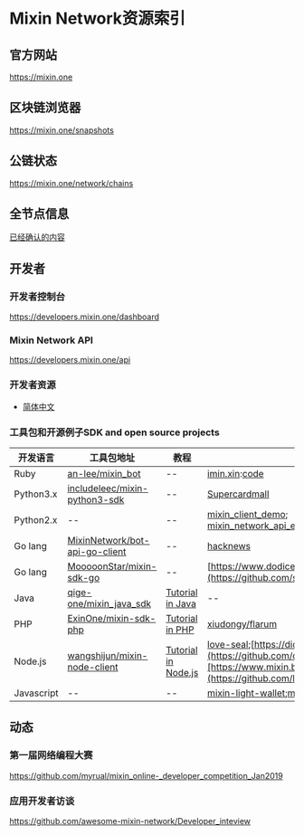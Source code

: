 # Mixin Network资源索引

## 官方网站
https://mixin.one

## 区块链浏览器
https://mixin.one/snapshots

## 公链状态
https://mixin.one/network/chains

## 全节点信息
[已经确认的内容](https://gist.github.com/myrual/ca5fcd85d0df35c09b3baedb0504a0ca)

## 开发者
### 开发者控制台
https://developers.mixin.one/dashboard

### Mixin Network API
https://developers.mixin.one/api

### 开发者资源

* [简体中文](https://mixin-network.gitbook.io/mixin-network-cn/)


### 工具包和开源例子SDK and open source projects

|开发语言 |工具包地址| 教程|例子|
|--|--|--|--|
|Ruby|[an-lee/mixin_bot](https://github.com/an-lee/mixin_bot)|--|[imin.xin](https://imin.xin/):[code](https://github.com/an-lee/iminxin)|
|Python3.x|[includeleec/mixin-python3-sdk](https://github.com/includeleec/mixin-python3-sdk)|--|[Supercardmall](https://github.com/lijianld/superCardMall)|
|Python2.x|--|--|[mixin_client_demo](https://github.com/myrual/mixin_client_demo); [mixin_network_api_example](https://github.com/myrual/mixin_network_api_example);[opensource_cnb_atm](https://github.com/myrual/opensource_cnb_atm)|
|Go lang| [MixinNetwork/bot-api-go-client](https://github.com/MixinNetwork/bot-api-go-client)|--|[hacknews](https://github.com/crossle/hacker-news-mixin-bot)|
|Go lang  |[MooooonStar/mixin-sdk-go](https://github.com/MooooonStar/mixin-sdk-go)|--|[https://www.dodice.com](https://github.com/soooooooon/rock) |
|Java|[qige-one/mixin_java_sdk](http://github.com/qige-one/mixin_java_sdk)|[Tutorial in Java](https://github.com/wenewzhang/mixin_labs-java-bot)|--|
|PHP|[ExinOne/mixin-sdk-php](https://github.com/ExinOne/mixin-sdk-php)|[Tutorial in PHP](https://github.com/wenewzhang/mixin_labs-php-bot)|[xiudongy/flarum](https://github.com/xiudongy/flarum)|
|Node.js|[wangshijun/mixin-node-client](http://github.com/wangshijun/mixin-node-client)|[Tutorial in  Node.js](https://github.com/wenewzhang/mixin_network-nodejs-bot2)|[love-seal](https://github.com/lyricat/love-seal);[https://diceos.com](https://github.com/diceos/diceos-p),[https://www.mixin.bet/](https://github.com/lotter1988/lottery)|
|Javascript|-- |--|[mixin-light-wallet](https://github.com/MixinLight/mixin-light-wallet);[mixwallet](https://github.com/over140/mixwallet)|
## 动态
### 第一届网络编程大赛
https://github.com/myrual/mixin_online-_developer_competition_Jan2019
### 应用开发者访谈
https://github.com/awesome-mixin-network/Developer_inteview
